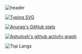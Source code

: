 ![header](https://capsule-render.vercel.app/api?type=wave&color=auto&height=300&section=header&text=Hello%20World&fontSize=90)

[![Typing SVG](https://readme-typing-svg.demolab.com?font=Fira+Code&pause=1000&width=435&lines=Welcome+to+my+github;Technology+is+the+primary+productive+force)](https://git.io/typing-svg)

[![Anurag's GitHub stats](https://github-readme-stats.vercel.app/api?username=AzheOrg)](https://github.com/anuraghazra/github-readme-stats)

[![Ashutosh's github activity graph](https://github-readme-activity-graph.vercel.app/graph?username=AzheOrg&theme=tokyo-night)](https://github.com/ashutosh00710/github-readme-activity-graph)

![Top Langs](https://github-readme-stats.vercel.app/api/top-langs/?username=AzheOrg&layout=compact)
